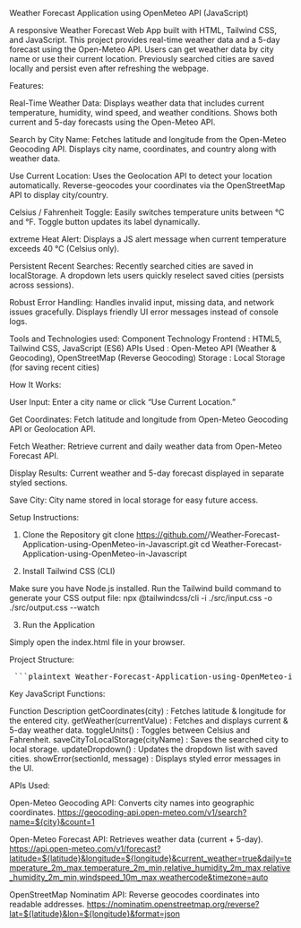 Weather Forecast Application using OpenMeteo API (JavaScript)

A responsive Weather Forecast Web App built with HTML, Tailwind CSS, and JavaScript. This project provides real-time weather data and a 5-day forecast using the Open-Meteo API. Users can get weather data by city name or use their current location. Previously searched cities are saved locally and persist even after refreshing the webpage.

Features:

Real-Time Weather Data:
Displays weather data that includes current temperature, humidity, wind speed, and weather conditions.
Shows both current and 5-day forecasts using the Open-Meteo API.

Search by City Name:
Fetches latitude and longitude from the Open-Meteo Geocoding API.
Displays city name, coordinates, and country along with weather data.

Use Current Location:
Uses the Geolocation API to detect your location automatically.
Reverse-geocodes your coordinates via the OpenStreetMap API to display city/country.

Celsius / Fahrenheit Toggle:
Easily switches temperature units between °C and °F.
Toggle button updates its label dynamically.

extreme Heat Alert:
Displays a JS alert message when current temperature exceeds 40 °C (Celsius only).

Persistent Recent Searches:
Recently searched cities are saved in localStorage.
A dropdown lets users quickly reselect saved cities (persists across sessions).

Robust Error Handling:
Handles invalid input, missing data, and network issues gracefully.
Displays friendly UI error messages instead of console logs.

Tools and Technologies used:
Component	  Technology
Frontend	: HTML5, Tailwind CSS, JavaScript (ES6)
APIs Used	: Open-Meteo API (Weather & Geocoding), OpenStreetMap (Reverse Geocoding)
Storage   :	Local Storage (for saving recent cities)

How It Works:

User Input:
Enter a city name or click “Use Current Location.”

Get Coordinates:
Fetch latitude and longitude from Open-Meteo Geocoding API or Geolocation API.

Fetch Weather:
Retrieve current and daily weather data from Open-Meteo Forecast API.

Display Results:
Current weather and 5-day forecast displayed in separate styled sections.

Save City:
City name stored in local storage for easy future access.

Setup Instructions:
1. Clone the Repository
git clone https://github.com/<your-username>/Weather-Forecast-Application-using-OpenMeteo-in-Javascript.git
cd Weather-Forecast-Application-using-OpenMeteo-in-Javascript

2. Install Tailwind CSS (CLI)

Make sure you have Node.js installed.
Run the Tailwind build command to generate your CSS output file:
npx @tailwindcss/cli -i ./src/input.css -o ./src/output.css --watch

3. Run the Application

Simply open the index.html file in your browser.

Project Structure:
<pre> ```plaintext Weather-Forecast-Application-using-OpenMeteo-in-Javascript/ │ ├── index.html # Main webpage ├── script.js # Core JavaScript logic ├── src/ │ ├── input.css # Tailwind input file │ └── output.css # Generated Tailwind output file ├── README.md # Project documentation ``` </pre>

Key JavaScript Functions:

Function	Description
getCoordinates(city)	           : Fetches latitude & longitude for the entered city.
getWeather(currentValue)	       : Fetches and displays current & 5-day weather data.
toggleUnits()	                   : Toggles between Celsius and Fahrenheit.
saveCityToLocalStorage(cityName) : Saves the searched city to local storage.
updateDropdown()	               : Updates the dropdown list with saved cities.
showError(sectionId, message)	   : Displays styled error messages in the UI.

APIs Used:

Open-Meteo Geocoding API:
Converts city names into geographic coordinates.
https://geocoding-api.open-meteo.com/v1/search?name=${city}&count=1

Open-Meteo Forecast API:
Retrieves weather data (current + 5-day).
https://api.open-meteo.com/v1/forecast?latitude=${latitude}&longitude=${longitude}&current_weather=true&daily=temperature_2m_max,temperature_2m_min,relative_humidity_2m_max,relative_humidity_2m_min,windspeed_10m_max,weathercode&timezone=auto

OpenStreetMap Nominatim API:
Reverse geocodes coordinates into readable addresses.
https://nominatim.openstreetmap.org/reverse?lat=${latitude}&lon=${longitude}&format=json
